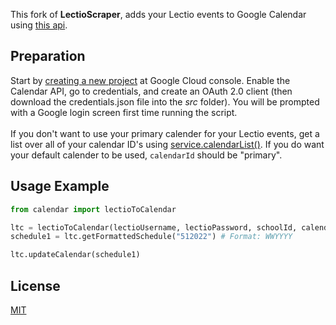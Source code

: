 This fork of **LectioScraper**, adds your Lectio events to Google Calendar using [this api](https://developers.google.com/calendar/api).

## Preparation
Start by [creating a new project](https://console.cloud.google.com/projectcreate) at Google Cloud console. Enable the Calendar API, go to credentials, and create an OAuth 2.0 client (then download the credentials.json file into the *src* folder). You will be prompted with a Google login screen first time running the script.<br><br>
If you don't want to use your primary calender for your Lectio events, get a list over all of your calendar ID's using [service.calendarList()](https://developers.google.com/calendar/api/v3/reference/calendarList/list). If you do want your default calender to be used, ```calendarId``` should be "primary".



## Usage Example

```python
from calendar import lectioToCalendar

ltc = lectioToCalendar(lectioUsername, lectioPassword, schoolId, calendarId)
schedule1 = ltc.getFormattedSchedule("512022") # Format: WWYYYY

ltc.updateCalendar(schedule1)
```

## License
[MIT](https://choosealicense.com/licenses/mit/)
